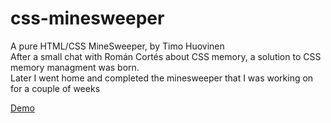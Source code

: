 # css-minesweeper

A pure HTML/CSS MineSweeper, by Timo Huovinen  
After a small chat with Román Cortés about CSS memory, a solution to CSS memory managment was born.  
Later I went home and completed the minesweeper that I was working on for a couple of weeks  

[Demo](https://thlib.github.io/css-minesweeper/)
